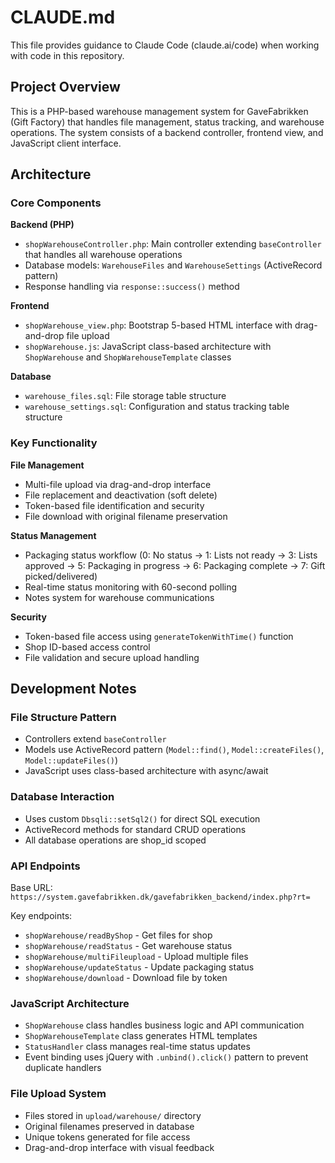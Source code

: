 # CLAUDE.md

This file provides guidance to Claude Code (claude.ai/code) when working with code in this repository.

## Project Overview

This is a PHP-based warehouse management system for GaveFabrikken (Gift Factory) that handles file management, status tracking, and warehouse operations. The system consists of a backend controller, frontend view, and JavaScript client interface.

## Architecture

### Core Components

**Backend (PHP)**
- `shopWarehouseController.php`: Main controller extending `baseController` that handles all warehouse operations
- Database models: `WarehouseFiles` and `WarehouseSettings` (ActiveRecord pattern)
- Response handling via `response::success()` method

**Frontend**
- `shopWarehouse_view.php`: Bootstrap 5-based HTML interface with drag-and-drop file upload
- `shopWarehouse.js`: JavaScript class-based architecture with `ShopWarehouse` and `ShopWarehouseTemplate` classes

**Database**
- `warehouse_files.sql`: File storage table structure
- `warehouse_settings.sql`: Configuration and status tracking table structure

### Key Functionality

**File Management**
- Multi-file upload via drag-and-drop interface
- File replacement and deactivation (soft delete)
- Token-based file identification and security
- File download with original filename preservation

**Status Management**
- Packaging status workflow (0: No status → 1: Lists not ready → 3: Lists approved → 5: Packaging in progress → 6: Packaging complete → 7: Gift picked/delivered)
- Real-time status monitoring with 60-second polling
- Notes system for warehouse communications

**Security**
- Token-based file access using `generateTokenWithTime()` function
- Shop ID-based access control
- File validation and secure upload handling

## Development Notes

### File Structure Pattern
- Controllers extend `baseController`
- Models use ActiveRecord pattern (`Model::find()`, `Model::createFiles()`, `Model::updateFiles()`)
- JavaScript uses class-based architecture with async/await

### Database Interaction
- Uses custom `Dbsqli::setSql2()` for direct SQL execution
- ActiveRecord methods for standard CRUD operations
- All database operations are shop_id scoped

### API Endpoints
Base URL: `https://system.gavefabrikken.dk/gavefabrikken_backend/index.php?rt=`

Key endpoints:
- `shopWarehouse/readByShop` - Get files for shop
- `shopWarehouse/readStatus` - Get warehouse status
- `shopWarehouse/multiFileupload` - Upload multiple files
- `shopWarehouse/updateStatus` - Update packaging status
- `shopWarehouse/download` - Download file by token

### JavaScript Architecture
- `ShopWarehouse` class handles business logic and API communication
- `ShopWarehouseTemplate` class generates HTML templates
- `StatusHandler` class manages real-time status updates
- Event binding uses jQuery with `.unbind().click()` pattern to prevent duplicate handlers

### File Upload System
- Files stored in `upload/warehouse/` directory
- Original filenames preserved in database
- Unique tokens generated for file access
- Drag-and-drop interface with visual feedback